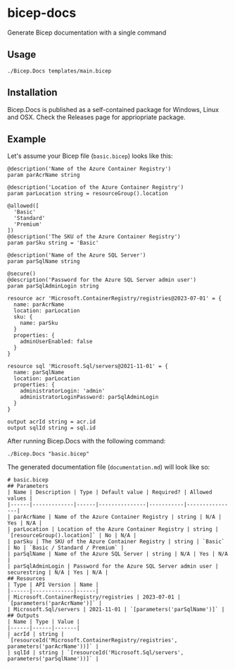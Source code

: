 # bicep-docs
Generate Bicep documentation with a single command

## Usage
```
./Bicep.Docs templates/main.bicep
```

## Installation
Bicep.Docs is published as a self-contained package for Windows, Linux and OSX. Check the Releases page for appriopriate package.

## Example
Let's assume your Bicep file (`basic.bicep`) looks like this:
```
@description('Name of the Azure Container Registry')
param parAcrName string

@description('Location of the Azure Container Registry')
param parLocation string = resourceGroup().location

@allowed([
  'Basic'
  'Standard'
  'Premium'
])
@description('The SKU of the Azure Container Registry')
param parSku string = 'Basic'

@description('Name of the Azure SQL Server')
param parSqlName string

@secure()
@description('Password for the Azure SQL Server admin user')
param parSqlAdminLogin string

resource acr 'Microsoft.ContainerRegistry/registries@2023-07-01' = {
  name: parAcrName
  location: parLocation
  sku: {
    name: parSku
  }
  properties: {
    adminUserEnabled: false
  }
}

resource sql 'Microsoft.Sql/servers@2021-11-01' = {
  name: parSqlName
  location: parLocation
  properties: {
    administratorLogin: 'admin'
    administratorLoginPassword: parSqlAdminLogin
  }
}

output acrId string = acr.id
output sqlId string = sql.id
```
After running Bicep.Docs with the following command:
```
./Bicep.Docs "basic.bicep"
```
The generated documentation file (`documentation.md`) will look like so:
```
# basic.bicep
## Parameters
| Name | Description | Type | Default value | Required? | Allowed values |
|------|-------------|------|---------------|-----------|----------------|
| parAcrName | Name of the Azure Container Registry | string | N/A | Yes | N/A |
| parLocation | Location of the Azure Container Registry | string | `[resourceGroup().location]` | No | N/A |
| parSku | The SKU of the Azure Container Registry | string | `Basic` | No | `Basic / Standard / Premium` |
| parSqlName | Name of the Azure SQL Server | string | N/A | Yes | N/A |
| parSqlAdminLogin | Password for the Azure SQL Server admin user | securestring | N/A | Yes | N/A |
## Resources
| Type | API Version | Name |
|------|-------------|------|
| Microsoft.ContainerRegistry/registries | 2023-07-01 | `[parameters('parAcrName')]` |
| Microsoft.Sql/servers | 2021-11-01 | `[parameters('parSqlName')]` |
## Outputs
| Name | Type | Value |
|------|------|-------|
| acrId | string | `[resourceId('Microsoft.ContainerRegistry/registries', parameters('parAcrName'))]` |
| sqlId | string | `[resourceId('Microsoft.Sql/servers', parameters('parSqlName'))]` |

```
